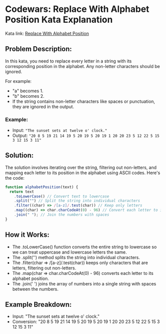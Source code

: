 # Codewars: Replace With Alphabet Position Kata Explanation

Kata link: [Replace With Alphabet Position](https://www.codewars.com/kata/546f922b54af40e1e90001da)

## Problem Description:

In this kata, you need to replace every letter in a string with its corresponding position in the alphabet. Any non-letter characters should be ignored.

For example:

- "a" becomes 1.
- "b" becomes 2.
- If the string contains non-letter characters like spaces or punctuation, they are ignored in the output.

### Example:

- Input: `"The sunset sets at twelve o' clock."`
- Output: `"20 8 5 19 21 14 19 5 20 19 5 20 19 1 20 20 23 5 12 22 5 15 3 12 15 3 11"`

## Solution:

The solution involves iterating over the string, filtering out non-letters, and mapping each letter to its position in the alphabet using ASCII codes. Here's the code:

```javascript
function alphabetPosition(text) {
  return text
    .toLowerCase() // Convert text to lowercase
    .split("") // Split the string into individual characters
    .filter((char) => /[a-z]/.test(char)) // Keep only letters
    .map((char) => char.charCodeAt(0) - 96) // Convert each letter to its alphabet position
    .join(" "); // Join the numbers with spaces
}
```

## How it Works:

- The .toLowerCase() function converts the entire string to lowercase so we can treat uppercase and lowercase letters the same.
- The .split('') method splits the string into individual characters.
- The .filter(char => /[a-z]/.test(char)) keeps only characters that are letters, filtering out non-letters.
- The .map(char => char.charCodeAt(0) - 96) converts each letter to its alphabet position.
- The .join(' ') joins the array of numbers into a single string with spaces between the numbers.

## Example Breakdown:

- Input: "The sunset sets at twelve o' clock."
- Conversion: "20 8 5 19 21 14 19 5 20 19 5 20 19 1 20 20 23 5 12 22 5 15 3 12 15 3 11"
